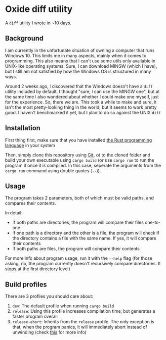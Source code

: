 # Oxide diff utility

A `diff` utility I wrote in ~10 days.

## Background

I am currently in the unfortunate situation of owning a computer that runs Windows 10. This limits me in many aspects, mainly when it comes to programming. This also means that I can't use some utils only available in UNIX-like operating systems. Sure, I can download MINGW (which I have), but I still am not satisfied by how the Windows OS is structured in many ways.

Around 2 weeks ago, I discovered that the Windows doesn't have a `diff` utility included by default. I thought "sure, I can use the MINGW one", but at the same time I also wondered about whether I could make one myself, just for the experience. So, there we are. This took a while to make and sure, it isn't the most pretty-looking thing in the world, but it seems to work pretty good. I haven't benchmarked it yet, but I plan to do so against the UNIX `diff`

## Installation

First thing first, make sure that you have installed [the Rust programming language](https://www.rust-lang.org/tools/install) in your system

Then, simply clone this repository using [Git](https://git-scm.com/downloads), `cd` to the cloned folder and build your own executable using `cargo build` (or use `cargo run` to run the program it once it is compiled. In this case, seperate the arguments from the `cargo run` command using double quotes (`--`)).

## Usage

The program takes 2 parameters, both of which must be valid paths, and compares their contents.

In detail:

- If both paths are directories, the program will compare their files one-to-one
- If one path is a directory and the other is a file, the program will check if the directory contains a file with the same name. If yes, it will compare their contents
- If both paths are files, the program will compare their contents

For more info about program usage, run it with the `--help` flag
(for those asking, no, the program currently doesn't recursively compare directories. It stops at the first directory level)

## Build profiles

There are 3 profiles you should care about:

1) `dev`: The default profile when running `cargo build`
2) `release`: Using this profile increases compilation time, but generates a faster program overall
3) `release-abort`: Inherits from the `release` profile. The only exception is that, when the program panics, it will immediately abort instead of unwinding (check [this](https://doc.rust-lang.org/book/ch09-01-unrecoverable-errors-with-panic.html#unwinding-the-stack-or-aborting-in-response-to-a-panic) for more info)
